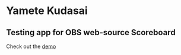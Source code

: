 # Yamete Kudasai
## Testing app for OBS web-source Scoreboard
Check out the [demo](https://vdp-test-app.herokuapp.com/)